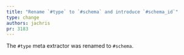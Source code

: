 ```yaml
---
title: "Rename `#type` to `#schema` and introduce `#schema_id`"
type: change
authors: jachris
pr: 3183
---
```


The `#type` meta extractor was renamed to `#schema`.
